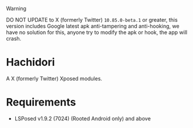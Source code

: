 > [!WARNING]
> DO NOT UPDATE to X (formerly Twitter) `10.85.0-beta.1` or greater, this version includes Google latest apk anti-tampering and anti-hooking, we have no solution for this, anyone try to modify the apk or hook, the app will crash.

# Hachidori
A X (formerly Twitter) Xposed modules.

# Requirements
- LSPosed v1.9.2 (7024) (Rooted Android only) and above
